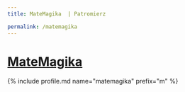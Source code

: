 ```yaml
---
title: MateMagika  | Patromierz

permalink: /matemagika
---
```


# [MateMagika ](https://patronite.pl/matemagika)

{% include profile.md name="matemagika" prefix="m" %}
